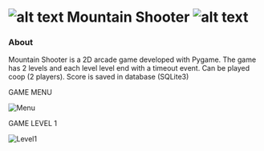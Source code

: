 ![alt text](https://github.com/borinvini/MountainShooter/blob/main/asset/Player1.png?raw=true "Mountain Shooter") Mountain Shooter ![alt text](https://github.com/borinvini/MountainShooter/blob/main/asset/Player1.png?raw=true "Mountain Shooter")
===============
 

### About

Mountain Shooter is a 2D arcade game developed with Pygame. The game has 2 levels and each level level end with a timeout event.
Can be played coop (2 players).
Score is saved in database (SQLite3)



GAME MENU

![Menu](https://github.com/user-attachments/assets/c9524f59-6ebd-443a-82c0-53b63eb2128f)

GAME LEVEL 1

![Level1](https://github.com/user-attachments/assets/8af63514-178d-44c9-9eb0-299e0aee0933)

